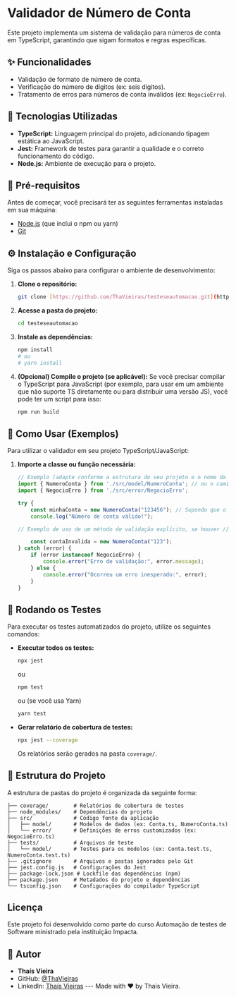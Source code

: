 # Validador de Número de Conta

Este projeto implementa um sistema de validação para números de conta em TypeScript, garantindo que sigam formatos e regras específicas.

## ✨ Funcionalidades

* Validação de formato de número de conta.
* Verificação do número de dígitos (ex: seis dígitos).
* Tratamento de erros para números de conta inválidos (ex: `NegocioErro`).

## 🚀 Tecnologias Utilizadas

* **TypeScript:** Linguagem principal do projeto, adicionando tipagem estática ao JavaScript.
* **Jest:** Framework de testes para garantir a qualidade e o correto funcionamento do código.
* **Node.js:** Ambiente de execução para o projeto.

## 🔧 Pré-requisitos

Antes de começar, você precisará ter as seguintes ferramentas instaladas em sua máquina:

* [Node.js](https://nodejs.org/) (que inclui o npm ou yarn)
* [Git](https://git-scm.com/)

## ⚙️ Instalação e Configuração

Siga os passos abaixo para configurar o ambiente de desenvolvimento:

1.  **Clone o repositório:**
    ```bash
    git clone [https://github.com/ThaVieiras/testeseautomacao.git](https://github.com/ThaVieiras/testeseautomacao.git) 
    ```
2.  **Acesse a pasta do projeto:**
    ```bash
    cd testeseautomacao 
    ```
3.  **Instale as dependências:**
    ```bash
    npm install
    # ou
    # yarn install
    ```
4.  **(Opcional) Compile o projeto (se aplicável):**
    Se você precisar compilar o TypeScript para JavaScript (por exemplo, para usar em um ambiente que não suporte TS diretamente ou para distribuir uma versão JS), você pode ter um script para isso:
    ```bash
    npm run build
    ```

## 🚀 Como Usar (Exemplos)

Para utilizar o validador em seu projeto TypeScript/JavaScript:

1.  **Importe a classe ou função necessária:**
    ```typescript
    // Exemplo (adapte conforme a estrutura do seu projeto e o nome da sua classe/função principal)
    import { NumeroConta } from './src/model/NumeroConta'; // ou o caminho para o arquivo compilado em 'dist/'
    import { NegocioErro } from './src/error/NegocioErro';

    try {
        const minhaConta = new NumeroConta("123456"); // Supondo que o construtor já valida
        console.log("Número de conta válido!");

    // Exemplo de uso de um método de validação explícito, se houver // minhaConta.validar("12345"); 

        const contaInvalida = new NumeroConta("123");
    } catch (error) {
        if (error instanceof NegocioErro) {
            console.error("Erro de validação:", error.message);
        } else {
            console.error("Ocorreu um erro inesperado:", error);
        }
    }
    ```
    
## 🧪 Rodando os Testes

Para executar os testes automatizados do projeto, utilize os seguintes comandos:

* **Executar todos os testes:**
    ```bash
    npx jest
    ```
    ou
    ```bash
    npm test
    ```
    ou (se você usa Yarn)
    ```bash
    yarn test
    ```

* **Gerar relatório de cobertura de testes:**
    ```bash
    npx jest --coverage
    ```
    Os relatórios serão gerados na pasta `coverage/`.

## 📁 Estrutura do Projeto

A estrutura de pastas do projeto é organizada da seguinte forma:
```
├── coverage/        # Relatórios de cobertura de testes
├── node_modules/    # Dependências do projeto
├── src/             # Código fonte da aplicação
│   ├── model/       # Modelos de dados (ex: Conta.ts, NumeroConta.ts)
│   └── error/       # Definições de erros customizados (ex: NegocioErro.ts)
├── tests/           # Arquivos de teste
│   └── model/       # Testes para os modelos (ex: Conta.test.ts, NumeroConta.test.ts)
├── .gitignore       # Arquivos e pastas ignorados pelo Git
├── jest.config.js   # Configurações do Jest
├── package-lock.json # Lockfile das dependências (npm)
├── package.json     # Metadados do projeto e dependências
└── tsconfig.json    # Configurações do compilador TypeScript
```

## Licença

Este projeto foi desenvolvido como parte do curso Automação de testes de Software ministrado pela instituição Impacta.


## 👤 Autor

* **Thaís Vieira**
* GitHub: [@ThaVieiras](https://github.com/ThaVieiras)
* LinkedIn: [Thaís Vieiras](https://www.linkedin.com/in/thaisvieiras) ---
Made with ❤️ by Thaís Vieira.
